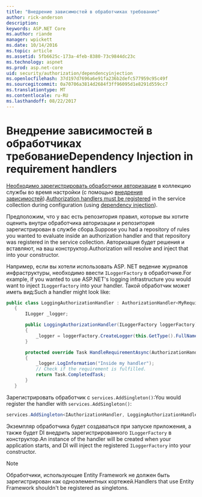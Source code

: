 ```yaml
---
title: "Внедрение зависимостей в обработчиках требование"
author: rick-anderson
description: 
keywords: ASP.NET Core
ms.author: riande
manager: wpickett
ms.date: 10/14/2016
ms.topic: article
ms.assetid: 5fb6625c-173a-4feb-8380-73c9844dc23c
ms.technology: aspnet
ms.prod: asp.net-core
uid: security/authorization/dependencyinjection
ms.openlocfilehash: 37d197d7696a6e91fa236b2defc577959c95c49f
ms.sourcegitcommit: 0a70706a3814d2684f3ff96095d1e8291d559cc7
ms.translationtype: MT
ms.contentlocale: ru-RU
ms.lasthandoff: 08/22/2017
---
```

# <a name="dependency-injection-in-requirement-handlers"></a><span data-ttu-id="6f596-103">Внедрение зависимостей в обработчиках требование</span><span class="sxs-lookup"><span data-stu-id="6f596-103">Dependency Injection in requirement handlers</span></span>

<a name=security-authorization-di></a>

<span data-ttu-id="6f596-104">[Необходимо зарегистрировать обработчики авторизации](policies.md#security-authorization-policies-based-handler-registration) в коллекцию службы во время настройки (с помощью [внедрения зависимостей](../../fundamentals/dependency-injection.md#fundamentals-dependency-injection)).</span><span class="sxs-lookup"><span data-stu-id="6f596-104">[Authorization handlers must be registered](policies.md#security-authorization-policies-based-handler-registration) in the service collection during configuration (using [dependency injection](../../fundamentals/dependency-injection.md#fundamentals-dependency-injection)).</span></span>

<span data-ttu-id="6f596-105">Предположим, что у вас есть репозитория правил, которые вы хотите оценить внутри обработчика авторизации и репозитория зарегистрирован в службе сбора.</span><span class="sxs-lookup"><span data-stu-id="6f596-105">Suppose you had a repository of rules you wanted to evaluate inside an authorization handler and that repository was registered in the service collection.</span></span>  <span data-ttu-id="6f596-106">Авторизация будет решения и вставляют, на ваш конструктор.</span><span class="sxs-lookup"><span data-stu-id="6f596-106">Authorization will resolve and inject that into your constructor.</span></span>

<span data-ttu-id="6f596-107">Например, если вы хотели использовать ASP. NET ведение журналов инфраструктуры, необходимо ввести `ILoggerFactory` в обработчике.</span><span class="sxs-lookup"><span data-stu-id="6f596-107">For example, if you wanted to use ASP.NET's logging infrastructure you would want to inject `ILoggerFactory` into your handler.</span></span> <span data-ttu-id="6f596-108">Такой обработчик может иметь вид:</span><span class="sxs-lookup"><span data-stu-id="6f596-108">Such a handler might look like:</span></span>

```csharp
public class LoggingAuthorizationHandler : AuthorizationHandler<MyRequirement>
   {
       ILogger _logger;

       public LoggingAuthorizationHandler(ILoggerFactory loggerFactory)
       {
           _logger = loggerFactory.CreateLogger(this.GetType().FullName);
       }

       protected override Task HandleRequirementAsync(AuthorizationHandlerContext context, MyRequirement requirement)
       {
           _logger.LogInformation("Inside my handler");
           // Check if the requirement is fulfilled.
           return Task.CompletedTask;
       }
   }
   ```

<span data-ttu-id="6f596-109">Зарегистрировать обработчик с `services.AddSingleton()`:</span><span class="sxs-lookup"><span data-stu-id="6f596-109">You would register the handler with `services.AddSingleton()`:</span></span>

```csharp
services.AddSingleton<IAuthorizationHandler, LoggingAuthorizationHandler>();
   ```

<span data-ttu-id="6f596-110">Экземпляр обработчика будет создаваться при запуске приложения, а также будет DI внедрить зарегистрированного `ILoggerFactory` в конструктор.</span><span class="sxs-lookup"><span data-stu-id="6f596-110">An instance of the handler will be created when your application starts, and DI will inject the registered `ILoggerFactory` into your constructor.</span></span>

> [!NOTE]
> <span data-ttu-id="6f596-111">Обработчики, использующие Entity Framework не должен быть зарегистрирован как одноэлементных кортежей.</span><span class="sxs-lookup"><span data-stu-id="6f596-111">Handlers that use Entity Framework shouldn't be registered as singletons.</span></span>
